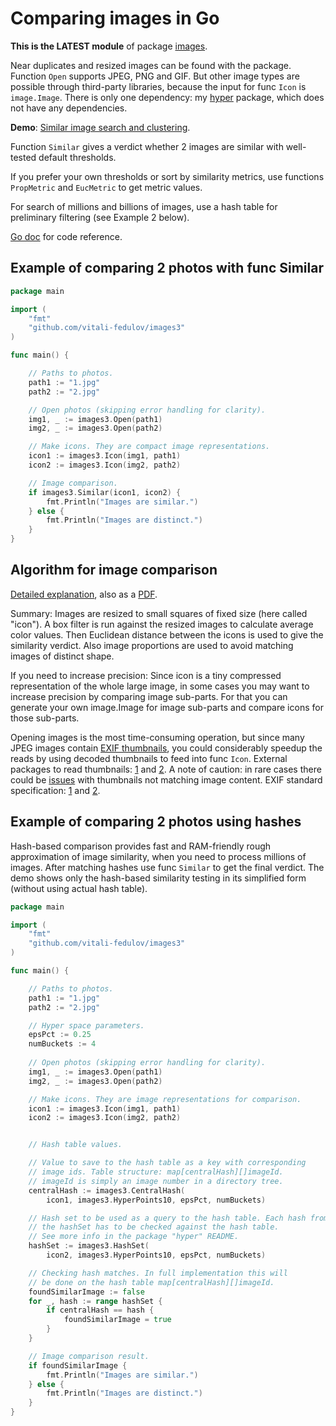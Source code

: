 # Comparing images in Go

**This is the LATEST module** of package [images](https://github.com/vitali-fedulov/images).

Near duplicates and resized images can be found with the package. Function `Open` supports JPEG, PNG and GIF. But other image types are possible through third-party libraries, because the input for func `Icon` is `image.Image`. There is only one dependency: my [hyper](https://github.com/vitali-fedulov/hyper) package, which does not have any dependencies.

**Demo**: [Similar image search and clustering](https://similar.pictures).

Function `Similar` gives a verdict whether 2 images are similar with well-tested default thresholds.

If you prefer your own thresholds or sort by similarity metrics, use functions `PropMetric` and `EucMetric` to get metric values.

For search of millions and billions of images, use a hash table for preliminary filtering (see Example 2 below).

[Go doc](https://pkg.go.dev/github.com/vitali-fedulov/images3) for code reference.

## Example of comparing 2 photos with func Similar

```go
package main

import (
	"fmt"
	"github.com/vitali-fedulov/images3"
)

func main() {

	// Paths to photos.
	path1 := "1.jpg"
	path2 := "2.jpg"

	// Open photos (skipping error handling for clarity).
	img1, _ := images3.Open(path1)
	img2, _ := images3.Open(path2)

	// Make icons. They are compact image representations.
	icon1 := images3.Icon(img1, path1)
	icon2 := images3.Icon(img2, path2)

	// Image comparison.
	if images3.Similar(icon1, icon2) {
		fmt.Println("Images are similar.")
	} else {
		fmt.Println("Images are distinct.")
	}
}
```

## Algorithm for image comparison

[Detailed explanation](https://vitali-fedulov.github.io/algorithm-for-perceptual-image-comparison.html), also as a [PDF](https://github.com/vitali-fedulov/research/blob/main/Algorithm%20for%20perceptual%20image%20comparison.pdf).

Summary: Images are resized to small squares of fixed size (here called "icon"). A box filter is run against the resized images to calculate average color values. Then Euclidean distance between the icons is used to give the similarity verdict. Also image proportions are used to avoid matching images of distinct shape.

If you need to increase precision: Since icon is a tiny compressed representation of the whole large image, in some cases you may want to increase precision by comparing image sub-parts. For that you can generate your own image.Image for image sub-parts and compare icons for those sub-parts.

Opening images is the most time-consuming operation, but since many JPEG images contain [EXIF thumbnails](https://www.similar.pictures/jpeg-thumbnail-reader.html), you could considerably speedup the reads by using decoded thumbnails to feed into func `Icon`. External packages to read thumbnails: [1](https://github.com/dsoprea/go-exif) and [2](https://github.com/rwcarlsen/goexif). A note of caution: in rare cases there could be [issues](https://security.stackexchange.com/questions/116552/the-history-of-thumbnails-or-just-a-previous-thumbnail-is-embedded-in-an-image/201785#201785) with thumbnails not matching image content. EXIF standard specification: [1](https://www.media.mit.edu/pia/Research/deepview/exif.html) and [2](https://www.exif.org/Exif2-2.PDF).


## Example of comparing 2 photos using hashes

Hash-based comparison provides fast and RAM-friendly rough approximation of image similarity, when you need to process millions of images. After matching hashes use func `Similar` to get the final verdict. The demo shows only the hash-based similarity testing in its simplified form (without using actual hash table).

```go
package main

import (
	"fmt"
	"github.com/vitali-fedulov/images3"
)

func main() {

	// Paths to photos.
	path1 := "1.jpg"
	path2 := "2.jpg"

	// Hyper space parameters.
	epsPct := 0.25
	numBuckets := 4
	
	// Open photos (skipping error handling for clarity).
	img1, _ := images3.Open(path1)
	img2, _ := images3.Open(path2)

	// Make icons. They are image representations for comparison.
	icon1 := images3.Icon(img1, path1)
	icon2 := images3.Icon(img2, path2)


	// Hash table values.

	// Value to save to the hash table as a key with corresponding
	// image ids. Table structure: map[centralHash][]imageId.
	// imageId is simply an image number in a directory tree.
	centralHash := images3.CentralHash(
		icon1, images3.HyperPoints10, epsPct, numBuckets)

	// Hash set to be used as a query to the hash table. Each hash from
	// the hashSet has to be checked against the hash table.
	// See more info in the package "hyper" README.
	hashSet := images3.HashSet(
		icon2, images3.HyperPoints10, epsPct, numBuckets)

	// Checking hash matches. In full implementation this will
	// be done on the hash table map[centralHash][]imageId.
	foundSimilarImage := false
	for _, hash := range hashSet {
		if centralHash == hash {
			foundSimilarImage = true
		}
	}

	// Image comparison result.
	if foundSimilarImage {
		fmt.Println("Images are similar.")
	} else {
		fmt.Println("Images are distinct.")
	}
}
```
